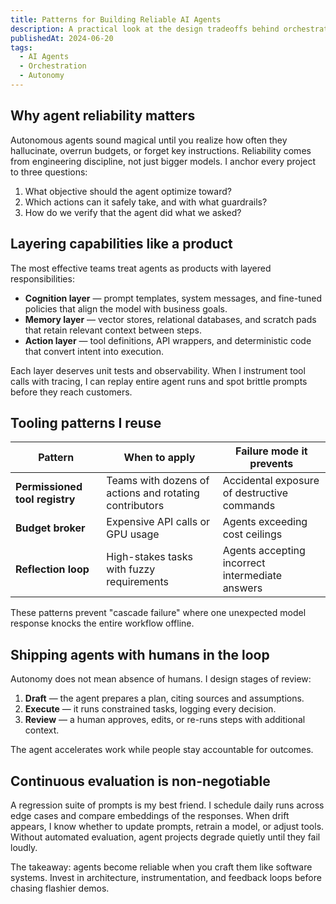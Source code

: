 ```yaml
---
title: Patterns for Building Reliable AI Agents
description: A practical look at the design tradeoffs behind orchestrating autonomous AI agents that deliver useful work.
publishedAt: 2024-06-20
tags:
  - AI Agents
  - Orchestration
  - Autonomy
---
```


## Why agent reliability matters

Autonomous agents sound magical until you realize how often they hallucinate, overrun budgets, or forget key instructions. Reliability comes from engineering discipline, not just bigger models. I anchor every project to three questions:

1. What objective should the agent optimize toward?
2. Which actions can it safely take, and with what guardrails?
3. How do we verify that the agent did what we asked?

## Layering capabilities like a product

The most effective teams treat agents as products with layered responsibilities:

- **Cognition layer** — prompt templates, system messages, and fine-tuned policies that align the model with business goals.
- **Memory layer** — vector stores, relational databases, and scratch pads that retain relevant context between steps.
- **Action layer** — tool definitions, API wrappers, and deterministic code that convert intent into execution.

Each layer deserves unit tests and observability. When I instrument tool calls with tracing, I can replay entire agent runs and spot brittle prompts before they reach customers.

## Tooling patterns I reuse

<table>
<thead>
<tr>
<th>Pattern</th>
<th>When to apply</th>
<th>Failure mode it prevents</th>
</tr>
</thead>
<tbody>
<tr>
<td><strong>Permissioned tool registry</strong></td>
<td>Teams with dozens of actions and rotating contributors</td>
<td>Accidental exposure of destructive commands</td>
</tr>
<tr>
<td><strong>Budget broker</strong></td>
<td>Expensive API calls or GPU usage</td>
<td>Agents exceeding cost ceilings</td>
</tr>
<tr>
<td><strong>Reflection loop</strong></td>
<td>High-stakes tasks with fuzzy requirements</td>
<td>Agents accepting incorrect intermediate answers</td>
</tr>
</tbody>
</table>


These patterns prevent "cascade failure" where one unexpected model response knocks the entire workflow offline.

## Shipping agents with humans in the loop

Autonomy does not mean absence of humans. I design stages of review:

1. **Draft** — the agent prepares a plan, citing sources and assumptions.
2. **Execute** — it runs constrained tasks, logging every decision.
3. **Review** — a human approves, edits, or re-runs steps with additional context.

The agent accelerates work while people stay accountable for outcomes.

## Continuous evaluation is non-negotiable

A regression suite of prompts is my best friend. I schedule daily runs across edge cases and compare embeddings of the responses. When drift appears, I know whether to update prompts, retrain a model, or adjust tools. Without automated evaluation, agent projects degrade quietly until they fail loudly.

The takeaway: agents become reliable when you craft them like software systems. Invest in architecture, instrumentation, and feedback loops before chasing flashier demos.

